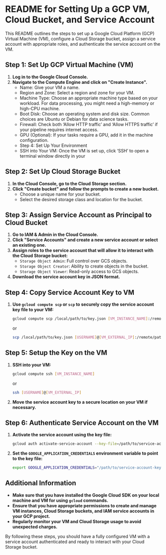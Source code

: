 # README for Setting Up a GCP VM, Cloud Bucket, and Service Account

This README outlines the steps to set up a Google Cloud Platform (GCP) Virtual Machine (VM), configure a Cloud Storage bucket, assign a service account with appropriate roles, and authenticate the service account on the VM.

## Step 1: Set Up GCP Virtual Machine (VM)

1. **Log in to the Google Cloud Console.**
2. **Navigate to the Compute Engine and click on "Create Instance".**
    - Name: Give your VM a name.
    - Region and Zone: Select a region and zone for your VM.
    - Machine Type: Choose an appropriate machine type based on your workload. For data processing, you might need a high-memory or high-CPU machine.
    - Boot Disk: Choose an operating system and disk size. Common choices are Ubuntu or Debian for data science tasks.
    - Firewall: Check both ‘Allow HTTP traffic’ and ‘Allow HTTPS traffic’ if your pipeline requires internet access.
    - GPU (Optional): If your tasks require a GPU, add it in the machine configuration.
    - Step 4: Set Up Your Environment
    - SSH into Your VM: Once the VM is set up, click ‘SSH’ to open a terminal window directly in your

## Step 2: Set Up Cloud Storage Bucket

1. **In the Cloud Console, go to the Cloud Storage section.**
2. **Click "Create bucket" and follow the prompts to create a new bucket.**
   - Choose a unique name for your bucket.
   - Select the desired storage class and location for the bucket.

## Step 3: Assign Service Account as Principal to Cloud Bucket

1. **Go to IAM & Admin in the Cloud Console.**
2. **Click "Service Accounts" and create a new service account or select an existing one.**
3. **Assign roles to the service account that will allow it to interact with the Cloud Storage bucket:**
   - `Storage Object Admin`: Full control over GCS objects.
   - `Storage Object Creator`: Ability to create objects in the bucket.
   - `Storage Object Viewer`: Read-only access to GCS objects.
4. **Download the service account key in JSON format.**

## Step 4: Copy Service Account Key to VM

1. **Use `gcloud compute scp` or `scp` to securely copy the service account key file to your VM:**
   ```sh
   gcloud compute scp /local/path/to/key.json [VM_INSTANCE_NAME]:/remote/path/to/key.json
   ```
   or
   ```sh
   scp /local/path/to/key.json [USERNAME]@[VM_EXTERNAL_IP]:/remote/path/to/key.json
   ```

## Step 5: Setup the Key on the VM

1. **SSH into your VM:**
   ```sh
   gcloud compute ssh [VM_INSTANCE_NAME]
   ```
   or
   ```sh
   ssh [USERNAME]@[VM_EXTERNAL_IP]
   ```
2. **Move the service account key to a secure location on your VM if necessary.**

## Step 6: Authenticate Service Account on the VM

1. **Activate the service account using the key file:**
   ```sh
   gcloud auth activate-service-account --key-file=/path/to/service-account-key.json
   ```
2. **Set the `GOOGLE_APPLICATION_CREDENTIALS` environment variable to point to the key file:**
   ```sh
   export GOOGLE_APPLICATION_CREDENTIALS="/path/to/service-account-key.json"
   ```

## Additional Information

- **Make sure that you have installed the Google Cloud SDK on your local machine and VM for using `gcloud` commands.**
- **Ensure that you have appropriate permissions to create and manage VM instances, Cloud Storage buckets, and IAM service accounts in your GCP project.**
- **Regularly monitor your VM and Cloud Storage usage to avoid unexpected charges.**

By following these steps, you should have a fully configured VM with a service account authenticated and ready to interact with your Cloud Storage bucket.
